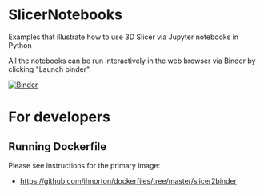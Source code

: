 # SlicerNotebooks

Examples that illustrate how to use 3D Slicer via Jupyter notebooks in Python

All the notebooks can be run interactively in the web browser via Binder by clicking "Launch binder".

[![Binder](https://mybinder.org/badge.svg)](https://mybinder.org/v2/gh/slicer/SlicerNotebooks/4.9)


# For developers

## Running Dockerfile

Please see instructions for the primary image:

  - https://github.com/ihnorton/dockerfiles/tree/master/slicer2binder
